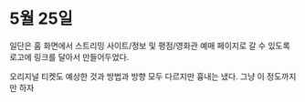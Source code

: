 # 5월 25일

일단은 홈 화면에서 스트리밍 사이트/정보 및 평점/영화관 예매 페이지로 갈 수 있도록 로고에 링크를 달아서 만들어두었다.

오리지널 티켓도 예상한 것과 방법과 방향 모두 다르지만 흉내는 냈다. 그냥 이 정도까지만 하자

